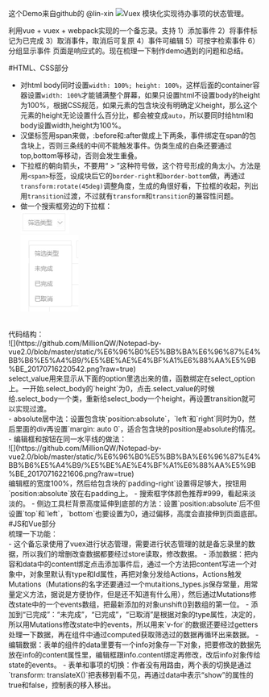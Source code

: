 这个Demo来自github的 @lin-xin ![Vuex 模块化实现待办事项的状态管理](https://github.com/lin-xin/blog/issues/5)。

利用vue + vuex + webpack实现的一个备忘录。支持
	1）添加事件
	2）将事件标记为已完成
	3）取消事件，取消后可复原
	4）事件可编辑
	5）可按字检索事件
	6）分组显示事件
页面是响应式的。现在梳理一下制作demo遇到的问题和总结。

#HTML、CSS部分
</br>
- 对html body同时设置`width: 100%; height: 100%`，这样后面的container容器设置`width: 100%`才能铺满整个屏幕，如果只设置html不设置body的height为100%，根据CSS规范，如果元素的包含块没有明确定义height，那么这个元素的height无论设置什么百分比，都会被变成`auto`，所以要同时给html和body设置width,height为100%。
- 汉堡标签用span来做，:before和:after做成上下两条，事件绑定在span的包含块上，否则三条线的中间不能触发事件。伪类生成的白条还要通过top,bottom等移动，否则会发生重叠。
- 下拉框的朝向箭头，不要用“ > ”这种符号做，这个符号形成的角太小。方法是用`<span>`标签，设成块后它的`border-right`和`border-bottom`做，再通过`transform:rotate(45deg)`调整角度，生成的角很好看，下拉框的收起，列出用`transition`过渡，不过就有`transform`和`transition`的兼容性问题。
- 做一个搜索框旁边的下拉框：</br>
![](https://github.com/MillionQW/Notepad-by-vue2.0/blob/master/static/%E6%96%B0%E5%BB%BA%E6%96%87%E4%BB%B6%E5%A4%B9/360%E6%88%AA%E5%9B%BE-87447062.jpg?raw=true)</br>
![](https://github.com/MillionQW/Notepad-by-vue2.0/blob/master/static/%E6%96%B0%E5%BB%BA%E6%96%87%E4%BB%B6%E5%A4%B9/%E5%BE%AE%E4%BF%A1%E6%88%AA%E5%9B%BE_20170716220038.png?raw=true)
</br>
代码结构：</br>
![](https://github.com/MillionQW/Notepad-by-vue2.0/blob/master/static/%E6%96%B0%E5%BB%BA%E6%96%87%E4%BB%B6%E5%A4%B9/%E5%BE%AE%E4%BF%A1%E6%88%AA%E5%9B%BE_20170716220542.png?raw=true)
</br>
select_value用来显示从下面的option里选出来的值，函数绑定在select_option上。一开始.select_body的`height`为0，点击.select_value的时候给.select_body一个类，重新给select_body一个height，再设置transition就可以实现过渡。</br>
- absolute居中法：设置包含块`position:absolute`，`left`和`right`同时为0，然后里面的div再设置`margin: auto 0`，适合包含块的position是absolute的情况。</br>
- 编辑框和按钮在同一水平线的做法：</br>
![](https://github.com/MillionQW/Notepad-by-vue2.0/blob/master/static/%E6%96%B0%E5%BB%BA%E6%96%87%E4%BB%B6%E5%A4%B9/%E5%BE%AE%E4%BF%A1%E6%88%AA%E5%9B%BE_20170716221606.png?raw=true)
</br>
编辑框的宽度100%，然后给包含块的`padding-right`设置得足够大，按钮用`position:absolute`放在右padding上。
- 搜索框字体颜色推荐#999，看起来淡淡的。
- 侧边工具栏背景高度延伸到底部的方法：设置`position:absolute`后不但设置`top`和`left`，`bottom`也要设置为0，通过偏移，高度会直接伸到页面底部。
#JS和Vue部分
</br>
梳理一下功能：</br>
- 这个备忘录使用了vuex进行状态管理，需要进行状态管理的就是备忘录里的数据，所以我们的增删改查数据都要经过store读取，修改数据。
- 添加数据：把内容和data中的content绑定点击添加事件后，通过一个方法把content写进一个对象中，对象里默认有type和Id属性，再把对象分发给Actions，Actions触发Mutations（Mutations的名字还要通过一个mutaitions_types.js保存常量，用常量定义方法，据说是方便协作，但是还不知道有什么用），然后通过Mutations修改state中的一个events数组，把最新添加的对象unshift()到数组的第一位。
- 添加到“已完成”：“未完成”，“已完成”，“已取消”是根据对象的type属性，决定的，所以用Mutations修改state中的events，所以用来`v-for`的数据还要经过getters处理一下数据，再在组件中通过computed获取筛选过的数据再循环出来数据。
- 编辑数据：表单的组件的data里要有一个info对象存一下对象，把要修改的数据先放在info的content属性里，编辑框跟info.content绑定再修改，改后info对象传给state的events。
- 表单和事项的切换：作者没有用路由，两个表的切换是通过`transform: translateX()`把表移到看不见，再通过data中表示“show”的属性的true和false，控制表的移入移出。